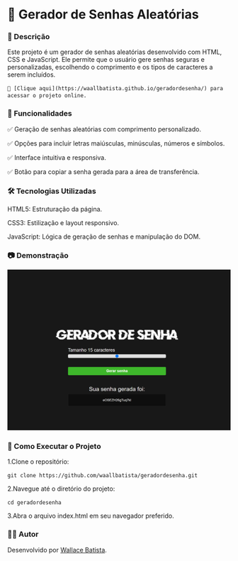 # 🔐 Gerador de Senhas Aleatórias





### 📌 Descrição
  Este projeto é um gerador de senhas aleatórias desenvolvido com HTML, CSS e JavaScript. Ele permite que o usuário gere senhas seguras e personalizadas, escolhendo o comprimento e os tipos de caracteres a serem incluídos.
  
    🔗 [Clique aqui](https://waallbatista.github.io/geradordesenha/) para acessar o projeto online.

### 🚀 Funcionalidades
✅ Geração de senhas aleatórias com comprimento personalizado.

✅ Opções para incluir letras maiúsculas, minúsculas, números e símbolos.

✅ Interface intuitiva e responsiva.

✅ Botão para copiar a senha gerada para a área de transferência.

### 🛠️ Tecnologias Utilizadas
  HTML5: Estruturação da página.
  
  CSS3: Estilização e layout responsivo.
  
  JavaScript: Lógica de geração de senhas e manipulação do DOM.

### 📷 Demonstração

![](https://github.com/waallbatista/geradordesenha/blob/master/assets/Captura%20de%20tela%202025-05-06%20173249.png)

### 📂 Como Executar o Projeto
  1.Clone o repositório:

    git clone https://github.com/waallbatista/geradordesenha.git

  2.Navegue até o diretório do projeto:
  
    cd geradordesenha
  
  3.Abra o arquivo index.html em seu navegador preferido.

### 🙋‍♂️ Autor
  Desenvolvido por [Wallace Batista](https://github.com/waallbatista).
